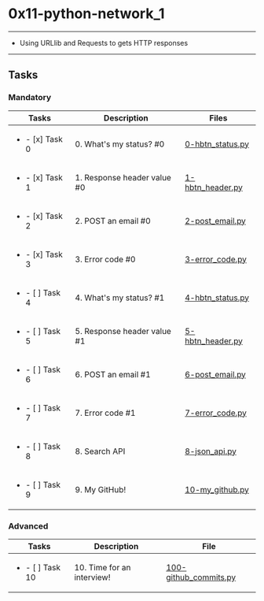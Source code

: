 # 0x11-python-network_1

---

* Using URLlib and Requests to gets HTTP responses

---

## Tasks

### Mandatory

| Tasks | Description | Files |
| ----- | ----- | -----|
| <ul><li> - [x] Task 0 </li></ul> | 0. What's my status? #0 | [0-hbtn_status.py](0-hbtn_status.py) |
| <ul><li> - [x] Task 1 </li></ul> | 1. Response header value #0 | [1-hbtn_header.py](1-hbtn_header.py) |
| <ul><li> - [x] Task 2 </li></ul> | 2. POST an email #0 | [2-post_email.py](2-post_email.py) |
| <ul><li> - [x] Task 3 </li></ul> | 3. Error code #0 | [3-error_code.py](3-error_code.py) |
| <ul><li> - [ ] Task 4 </li></ul> | 4. What's my status? #1 | [4-hbtn_status.py](4-hbtn_status.py) |
| <ul><li> - [ ] Task 5 </li></ul> | 5. Response header value #1 | [5-hbtn_header.py](5-hbtn_header.py) |
| <ul><li> - [ ] Task 6 </li></ul> | 6. POST an email #1 | [6-post_email.py](6-post_email.py) |
| <ul><li> - [ ] Task 7 </li></ul> | 7. Error code #1 | [7-error_code.py](7-error_code.py) |
| <ul><li> - [ ] Task 8 </li></ul> | 8. Search API | [8-json_api.py](8-json_api.py) |
| <ul><li> - [ ] Task 9 </li></ul> | 9. My GitHub! | [10-my_github.py](10-my_github.py) |

### Advanced

| Tasks | Description | File |
| ----- | ----- | ----- |
| <ul><li> - [ ] Task 10 </li></ul> | 10. Time for an interview! | [100-github_commits.py](100-github_commits.py) |
